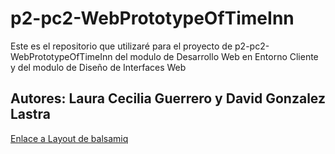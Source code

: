 # p2-pc2-WebPrototypeOfTimeInn
Este es el repositorio que utilizaré para el proyecto de p2-pc2-WebPrototypeOfTimeInn del modulo de Desarrollo Web en Entorno Cliente y del modulo de Diseño de Interfaces Web
## Autores: Laura Cecilia Guerrero y David Gonzalez Lastra

[Enlace a Layout de balsamiq](https://balsamiq.cloud/sycpsfb/pw11fds) 